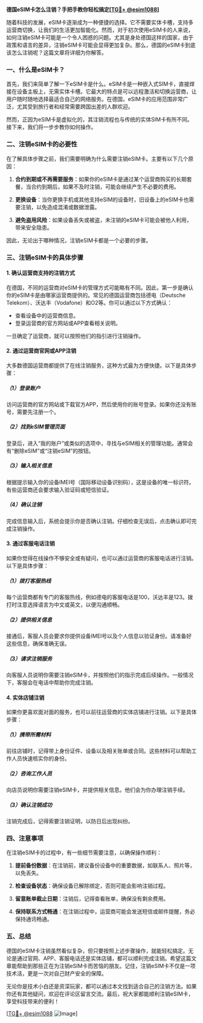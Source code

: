 **德国eSIM卡怎么注销？手把手教你轻松搞定[[TG💪+ @esim1088](https://t.me/s/esim1088)]**

随着科技的发展，eSIM卡逐渐成为一种便捷的选择。它不需要实体卡槽，支持多运营商切换，让我们的生活更加智能化。然而，对于初次使用eSIM卡的人来说，如何注销eSIM卡可能是一个令人困惑的问题。尤其是身处德国这样的国家，由于政策和语言的差异，注销eSIM卡可能会显得更加复杂。那么，德国的eSIM卡到底该怎么注销呢？这篇文章将详细为你解答。

### 一、什么是eSIM卡？

首先，我们来简单了解一下eSIM卡是什么。eSIM卡是一种嵌入式SIM卡，直接焊接在设备主板上，无需实体卡槽。它最大的特点是可以远程激活和切换运营商，让用户随时随地选择最适合自己的网络服务。在德国，eSIM卡的应用范围非常广泛，尤其受到旅行者和经常需要跨国出差的人群欢迎。

然而，正因为eSIM卡是虚拟化的，其注销流程也与传统的实体SIM卡有所不同。接下来，我们将一步步教你如何操作。

### 二、注销eSIM卡的必要性

在了解具体步骤之前，我们需要明确为什么需要注销eSIM卡。主要有以下几个原因：

1. **合约到期或不再需要服务**：如果你的eSIM卡是通过某个运营商购买的长期套餐，当合约到期后，如果不及时注销，可能会继续产生不必要的费用。
   
2. **更换设备**：当你更换手机或其他支持eSIM的设备时，旧设备上的eSIM卡也需要注销，以免造成混淆或数据泄露。

3. **避免盗用风险**：如果设备丢失或被盗，未注销的eSIM卡可能会被他人利用，带来安全隐患。

因此，无论出于哪种情况，注销eSIM卡都是一个必要的步骤。

### 三、注销eSIM卡的具体步骤

#### 1. 确认运营商支持的注销方式

在德国，不同的运营商对eSIM卡的管理方式可能略有不同。因此，第一步是确认你的eSIM卡是由哪家运营商提供的。常见的德国运营商包括德电（Deutsche Telekom）、沃达丰（Vodafone）和O2等。你可以通过以下方式确认：

- 查看设备中的运营商信息。
- 登录运营商的官方网站或APP查看相关说明。

一旦确定了运营商，就可以按照他们的指引进行注销操作。

#### 2. 通过运营商官网或APP注销

大多数德国运营商都提供了在线注销服务，这种方式最为方便快捷。以下是具体步骤：

##### （1）登录账户

访问运营商的官方网站或下载官方APP，然后使用你的账号登录。如果你还没有账号，需要先注册一个。

##### （2）找到eSIM管理页面

登录后，进入“我的账户”或类似的选项中，寻找与eSIM相关的管理功能。通常会有“删除eSIM”或“注销eSIM”的按钮。

##### （3）输入相关信息

根据提示输入你的设备IMEI号（国际移动设备识别码），这是设备的唯一标识符。有些运营商还会要求输入验证码或短信验证。

##### （4）确认注销

完成信息输入后，系统会提示你是否确认注销。仔细检查无误后，点击确认即可完成注销操作。

#### 3. 通过客服电话注销

如果你觉得在线操作不够安全或有疑问，也可以通过运营商的客服电话进行注销。以下是具体步骤：

##### （1）拨打客服热线

每个运营商都有专门的客服热线，例如德电的客服电话是100，沃达丰是123。拨打时注意选择语言为中文或英文，以便沟通顺畅。

##### （2）提供相关信息

接通后，客服人员会要求你提供设备IMEI号以及个人信息以验证身份。请准备好这些信息，确保准确无误。

##### （3）请求注销服务

向客服人员说明你需要注销eSIM卡，并按照他们的指示完成后续操作。一般情况下，客服会在电话中帮助你完成注销。

#### 4. 实体店铺注销

如果你更喜欢面对面的服务，也可以前往运营商的实体店铺进行注销。以下是具体步骤：

##### （1）携带所需材料

前往店铺时，记得带上身份证件、设备以及相关账单或合同。这些材料可以帮助工作人员快速核实你的身份。

##### （2）咨询工作人员

向店员说明你需要注销eSIM卡，并提供相关信息。他们会为你办理注销手续。

##### （3）确认注销成功

注销完成后，记得索要注销证明，以防日后出现纠纷。

### 四、注意事项

在注销eSIM卡的过程中，有一些细节需要注意，以确保操作顺利：

1. **提前备份数据**：在注销前，建议备份设备中的重要数据，如联系人、照片等，以免丢失。

2. **检查设备状态**：确保设备已解除绑定，否则可能会影响注销过程。

3. **留意账单截止日期**：注销后，记得查看账单，确保没有剩余费用。

4. **保持联系方式畅通**：在注销过程中，运营商可能会发送短信或邮件提醒，务必保持通讯畅通。

### 五、总结

德国的eSIM卡注销虽然看似复杂，但只要按照上述步骤操作，就能轻松搞定。无论是通过官网、APP、客服电话还是实体店铺，都可以顺利完成注销。希望这篇文章能帮助到那些正在为注销eSIM卡而苦恼的朋友。记住，注销eSIM卡不仅是一项技术活，更是一次对自己财产安全的保障。

无论你是技术小白还是资深玩家，都可以通过本文找到适合自己的注销方法。如果你还有其他疑问，欢迎在评论区留言交流。最后，祝大家都能顺利注销eSIM卡，享受科技带来的便利！

[[TG💪+ @esim1088](https://t.me/s/esim1088) ![Image](https://i.postimg.cc/4NQfJmqS/Snipaste-2025-05-13-00-14-12.png)]